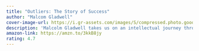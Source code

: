```yaml
---
title: "Outliers: The Story of Success"
author: "Malcom Gladwell"
cover-image-url: https://i.gr-assets.com/images/S/compressed.photo.goodreads.com/books/1344266315l/3228917.jpg
description: 'Malcolm Gladwell takes us on an intellectual journey through the world of "outliers"--the best and the brightest, the most famous and the most successful. He asks the question: what makes high-achievers different?'
amazon-link: https://amzn.to/3kkB8jy
rating: 4.7
---
```


